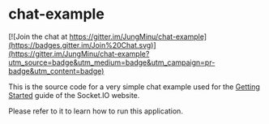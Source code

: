 # chat-example

[![Join the chat at https://gitter.im/JungMinu/chat-example](https://badges.gitter.im/Join%20Chat.svg)](https://gitter.im/JungMinu/chat-example?utm_source=badge&utm_medium=badge&utm_campaign=pr-badge&utm_content=badge)

This is the source code for a very simple chat example used for 
the [Getting Started](http://socket.io/get-started/chat/) guide 
of the Socket.IO website.

Please refer to it to learn how to run this application.
